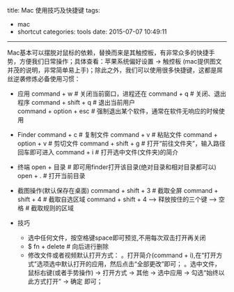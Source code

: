 title: Mac 使用技巧及快捷键
tags:
  - mac
  - shortcut
categories: tools
date: 2015-07-07 10:49:11
---
Mac基本可以摆脱对鼠标的依赖，替换而来是其触控板，有非常众多的快捷手势，方便我们日常操作；具体查看：苹果系统偏好设置 -> 触控板 (mac提供图文并茂的说明，非常简单易上手)；除此之外，我们可以使用很多快捷键，这都是屌丝逆袭修炼必备使用习惯：

- 应用
      command + w  # 关闭当前窗口，进程还在
      command + q		# 关闭、退出程序
      command + shift + q   # 退出当前用户  
      command + option + esc  # 强制退出某个软件，通常在软件无响应的时候使用

- Finder
      command + c      # 复制文件
      command + v      # 粘贴文件
      command + option + v     # 剪切文件
      command + shift + g      # 打开“前往文件夹”，输入路径回车即可进入
      command + i     # 打开选中文件(文件夹)的简介

- 终端
      open + 目录		# 即可用finder打开该目录(绝对目录和相对目录都可以)
      open + .      # 打开当前目录

<!-- more -->

- 截图操作(默认保存在桌面)
      command + shift + 3		# 截取全屏
      command + shift + 4		# 截取自选区域
      command + shift + 4  —> 释放按住的三个键 —> 空格   # 截取规则的区域

- 技巧
  -  选中任何文件，按空格键space即可预览,不用每次双击打开再关闭
  -  $ fn + delete        # 向后进行删除
  -  修改文件或者视频默认打开方式： 
      。打开简介(command + i),在“打开方式”选项选中默认打开的应用，然后点击“全部更改”即可；
      。选中文件，鼠标右键(或者手势操作) -> 打开方式 -> 其他 -> 选中应用  -> 勾选“始终以此方式打开” -> 确定 即可；